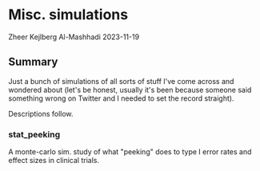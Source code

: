 Misc. simulations
================
Zheer Kejlberg Al-Mashhadi
2023-11-19

## Summary

Just a bunch of simulations of all sorts of stuff I've come across and wondered about (let's be honest, usually it's been because someone said something wrong on Twitter and I needed to set the record straight).

Descriptions follow.

### stat_peeking

A monte-carlo sim. study of what "peeking" does to type I error rates and effect sizes in clinical trials.
